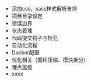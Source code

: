 - 添加css、sass样式解析支持
- 项目目录设定
- 错误边界
- 状态管理
- 代码提交钩子与规范
- 自动化流程
- Docker配置
- 优化相关（图片压缩、模块拆分）
- 埋点监控
- xxxx